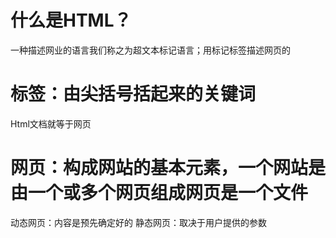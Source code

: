 # 什么是HTML？
一种描述网业的语言我们称之为超文本标记语言；用标记标签描述网页的

# 标签：由尖括号括起来的关键词
Html文档就等于网页

# 网页：构成网站的基本元素，一个网站是由一个或多个网页组成网页是一个文件
动态网页：内容是预先确定好的
静态网页：取决于用户提供的参数